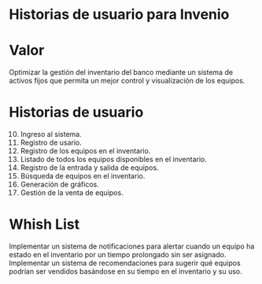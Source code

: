 # Historias de usuario para Invenio
# Valor
Optimizar la gestión del inventario del banco mediante un sistema de activos fijos que permita un mejor control y visualización de los equipos.
# Historias de usuario
10. Ingreso al sistema.
15. Registro de usario. 
20. Registro de los equipos en el inventario.
30. Listado de todos los equipos disponibles en el inventario.
40. Registro de la entrada y salida de equipos.
50. Búsqueda de equipos en el inventario.
60. Generación de gráficos.
70. Gestión de la venta de equipos.
# Whish List
Implementar un sistema de notificaciones para alertar cuando un equipo ha estado en el inventario por un tiempo prolongado sin ser asignado.
Implementar un sistema de recomendaciones para sugerir qué equipos podrían ser vendidos basándose en su tiempo en el inventario y su uso.

